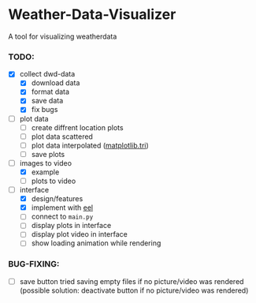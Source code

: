 # Weather-Data-Visualizer
A tool for visualizing weatherdata

### TODO:
- [x] collect dwd-data
  - [x] download data
  - [x] format data
  - [x] save data
  - [x] fix bugs
- [ ] plot data
  - [ ] create diffrent location plots
  - [ ] plot data scattered
  - [ ] plot data interpolated ([matplotlib.tri](https://matplotlib.org/stable/gallery/images_contours_and_fields/irregulardatagrid.html))
  - [ ] save plots
- [ ] images to video
  - [x] example
  - [ ] plots to video
- [ ] interface
  - [x] design/features
  - [x] implement with [eel](https://github.com/ChrisKnott/Eel)
  - [ ] connect to `main.py`
  - [ ] display plots in interface
  - [ ] display plot video in interface
  - [ ] show loading animation while rendering

### BUG-FIXING:
- [ ] save button tried saving empty files if no picture/video was rendered (possible solution: deactivate button if no picture/video was rendered)
